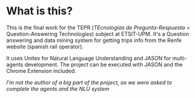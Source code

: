 # What is this?

This is the final work for the TEPR (*TEcnologías de Pregunta-Respuesta* = Question-Answering Technologies) subject at ETSIT-UPM. It's a Question answering and data mining system for getting trips info from the Renfe website (spanish rail operator).

It uses Unitex for Natural Language Understanding and JASON for multi-agents development. The project can be executed with JASON and the Chrome Extension included. 

*I'm not the author of a big part of the project, as we were asked to complete the agents and the NLU system*


